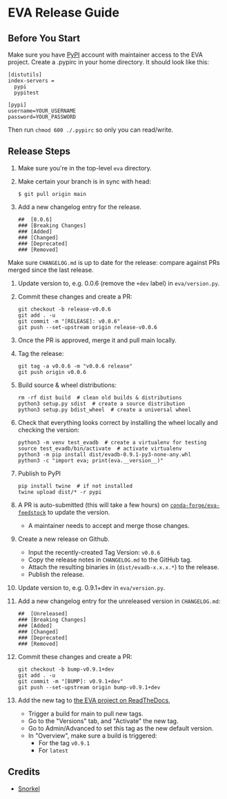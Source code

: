 # EVA Release Guide

## Before You Start

Make sure you have [PyPI](https://pypi.org) account with maintainer access to the EVA project. 
Create a .pypirc in your home directory.
It should look like this:

```
[distutils]
index-servers =
  pypi
  pypitest

[pypi]
username=YOUR_USERNAME
password=YOUR_PASSWORD
```

Then run `chmod 600 ./.pypirc` so only you can read/write.

## Release Steps

1. Make sure you're in the top-level `eva` directory.
1. Make certain your branch is in sync with head:
   
       $ git pull origin main

1. Add a new changelog entry for the release.

       ##  [0.0.6]
       ### [Breaking Changes]
       ### [Added]
       ### [Changed]
       ### [Deprecated]
       ### [Removed]

  Make sure `CHANGELOG.md` is up to date for the release: compare against PRs
  merged since the last release.

1. Update version to, e.g. 0.0.6 (remove the `+dev` label) in `eva/version.py`.

1. Commit these changes and create a PR:

       git checkout -b release-v0.0.6
       git add . -u
       git commit -m "[RELEASE]: v0.0.6"
       git push --set-upstream origin release-v0.0.6

1. Once the PR is approved, merge it and pull main locally.

1. Tag the release:

       git tag -a v0.0.6 -m "v0.0.6 release"
       git push origin v0.0.6

1. Build source & wheel distributions:

       rm -rf dist build  # clean old builds & distributions
       python3 setup.py sdist  # create a source distribution
       python3 setup.py bdist_wheel  # create a universal wheel

1. Check that everything looks correct by installing the wheel locally and checking the version:

       python3 -m venv test_evadb  # create a virtualenv for testing
       source test_evadb/bin/activate  # activate virtualenv
       python3 -m pip install dist/evadb-0.9.1-py3-none-any.whl
       python3 -c "import eva; print(eva.__version__)"

1. Publish to PyPI

       pip install twine  # if not installed
       twine upload dist/* -r pypi

1. A PR is auto-submitted (this will take a few hours) on [`conda-forge/eva-feedstock`](https://github.com/conda-forge/eva-feedstock) to update the version.
    * A maintainer needs to accept and merge those changes.

1. Create a new release on Github.
    * Input the recently-created Tag Version: `v0.0.6`
    * Copy the release notes in `CHANGELOG.md` to the GitHub tag.
    * Attach the resulting binaries in (`dist/evadb-x.x.x.*`) to the release.
    * Publish the release.


1. Update version to, e.g. 0.9.1+dev in `eva/version.py`.

1. Add a new changelog entry for the unreleased version in `CHANGELOG.md`:

       ##  [Unreleased]
       ### [Breaking Changes]
       ### [Added]
       ### [Changed]
       ### [Deprecated]
       ### [Removed]

1. Commit these changes and create a PR:

       git checkout -b bump-v0.9.1+dev
       git add . -u
       git commit -m "[BUMP]: v0.9.1+dev"
       git push --set-upstream origin bump-v0.9.1+dev

       
1. Add the new tag to [the EVA project on ReadTheDocs](https://readthedocs.org/projects/evadb),
    * Trigger a build for main to pull new tags.
    * Go to the "Versions" tab, and "Activate" the new tag.
    * Go to Admin/Advanced to set this tag as the new default version.
    * In "Overview", make sure a build is triggered:
        * For the tag `v0.9.1`
        * For `latest`


## Credits
* [Snorkel](https://github.com/snorkel-team/snorkel/blob/main/RELEASING.md)

